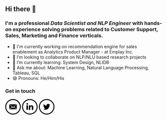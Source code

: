 ## Hi there 👋

### I'm a professional *Data Scientist and NLP Engineer* with hands-on experience solving problems related to Customer Support, Sales, Marketing and Finance verticals.

- 🔭 I'm currently working on recommendation engine for sales enablement as Analytics Product Manager - at Emplay Inc. 
- 👯 I’m looking to collaborate on NLP/NLU based research projects
- 🌱 I’m currently learning: System Design, NLIDB 
- 💬 Ask me about: Machine Learning, Natural Language Processing, Tableau, SQL
- 😄 Pronouns: He/Him/His

### Get in touch

[![Mail](images/Mail.png)](mailto:vinayprasanthk@gmail.com)
[![LinkedIn](images/LinkedIn.png)](https://www.linkedin.com/in/prasanthkamma/)
[![Twitter](images/Twitter.png)](https://twitter.com/vinayprasanthk)

